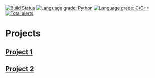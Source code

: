 [![Build Status](https://travis-ci.org/bsamseth/thesis.svg?branch=master)](https://travis-ci.org/bsamseth/thesis)
[![Language grade: Python](https://img.shields.io/lgtm/grade/python/g/bsamseth/thesis.svg?logo=lgtm&logoWidth=18)](https://lgtm.com/projects/g/bsamseth/thesis/context:python)
[![Language grade: C/C++](https://img.shields.io/lgtm/grade/cpp/g/bsamseth/thesis.svg?logo=lgtm&logoWidth=18)](https://lgtm.com/projects/g/bsamseth/thesis/context:cpp)
[![Total alerts](https://img.shields.io/lgtm/alerts/g/bsamseth/thesis.svg?logo=lgtm&logoWidth=18)](https://lgtm.com/projects/g/bsamseth/thesis/alerts/)
# Projects

## [Project 1](project1.md)

## [Project 2](project2.md)

